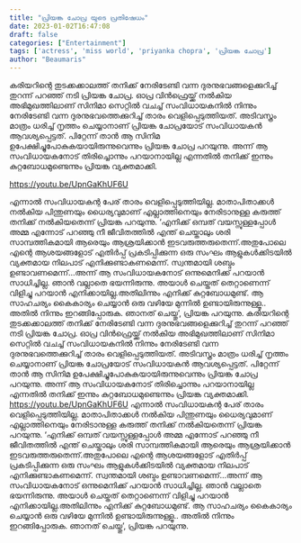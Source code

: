 ```yaml
---
title: "പ്രിയങ്ക ചോപ്ര യുടെ പ്രതിഷേധം"
date: 2023-01-02T16:47:08
draft: false
categories: ["Entertainment"]
tags: ['actress', 'miss world', 'priyanka chopra', 'പ്രിയങ്ക ചോപ്ര']
author: "Beaumaris"
---
```


കരിയറിന്റെ തുടക്കക്കാലത്ത് തനിക്ക് നേരിടേണ്ടി വന്ന ദുരനുഭവങ്ങളെക്കുറിച്ച് തുറന്ന് പറഞ്ഞ് നടി പ്രിയങ്ക ചോപ്ര. ഓപ്ര വിന്‍ഫ്രെയ്ക്ക് നല്‍കിയ അഭിമുഖത്തിലാണ് സിനിമാ സെറ്റില്‍ വചച്ച് സംവിധായകനില്‍ നിന്നും നേരിടേണ്ടി വന്ന ദുരനുഭവത്തെക്കുറിച്ച് താരം വെളിപ്പെടുത്തിയത്. അടിവസ്ത്രം മാത്രം ധരിച്ച് നൃത്തം ചെയ്യാനാണ് പ്രിയങ്ക ചോപ്രയോട് സംവിധായകന്‍ ആവശ്യപ്പെട്ടത്. പിറ്റേന്ന് താന്‍ ആ സിനിമ ഉപേക്ഷിച്ചുപോകുകയായിരുന്നുവെന്നും പ്രിയങ്ക ചോപ്ര പറയുന്നു. അന്ന് ആ സംവിധായകനോട് തിരിച്ചൊന്നും പറയാനായില്ല എന്നതില്‍ തനിക്ക് ഇന്നും കുറ്റബോധമുണ്ടെന്നും പ്രിയങ്ക വ്യക്തമാക്കി.

https://youtu.be/UpnGaKhUF6U

എന്നാല്‍ സംവിധായകന്റ പേര് താരം വെളിപ്പെടുത്തിയില്ല. മാതാപിതാക്കള്‍ നല്‍കിയ പിന്തുണയും ധൈര്യവുമാണ് എല്ലാത്തിനെയും നേരിടാനുള്ള കരുത്ത് തനിക്ക് നല്‍കിയതെന്ന് പ്രിയങ്ക പറയുന്നു. ‘എനിക്ക് ഒമ്പത് വയസ്സുള്ളപ്പോള്‍ അമ്മ എന്നോട് പറഞ്ഞു നീ ജീവിതത്തില്‍ എന്ത് ചെയ്താലും ശരി സാമ്പത്തികമായി ആരെയും ആശ്രയിക്കാന്‍ ഇടവരുത്തരുതെന്ന്.അതുപോലെ എന്റെ ആശയങ്ങളോട് എതിര്‍പ്പ് പ്രകടിപ്പിക്കുന്ന ഒരു സംഘം ആളുകള്‍ക്കിടയില്‍ വ്യക്തമായ നിലപാട് എനിക്കുണ്ടാകണമെന്ന്. സ്വന്തമായി ശബ്ദം ഉണ്ടാവണമെന്ന്…അന്ന് ആ സംവിധായകനോട് ഒന്നുമെനിക്ക് പറയാന്‍ സാധിച്ചില്ല. ഞാന്‍ വല്ലാതെ ഭയന്നിരുന്നു. അയാള്‍ ചെയ്തത് തെറ്റാണെന്ന് വിളിച്ചു പറയാന്‍ എനിക്കായില്ല.അതിലിന്നും എനിക്ക് കുറ്റബോധമുണ്ട്. ആ സാഹചര്യം കൈകാര്യം ചെയ്യാന്‍ ഒരു വഴിയേ മുന്നില്‍ ഉണ്ടായിരുന്നുള്ളൂ.. അതില്‍ നിന്നും ഇറങ്ങിപ്പോരുക. ഞാനത് ചെയ്തു’, പ്രിയങ്ക പറയുന്നു.
കരിയറിന്റെ തുടക്കക്കാലത്ത് തനിക്ക് നേരിടേണ്ടി വന്ന ദുരനുഭവങ്ങളെക്കുറിച്ച് തുറന്ന് പറഞ്ഞ് നടി പ്രിയങ്ക ചോപ്ര. ഓപ്ര വിന്‍ഫ്രെയ്ക്ക് നല്‍കിയ അഭിമുഖത്തിലാണ് സിനിമാ സെറ്റില്‍ വചച്ച് സംവിധായകനില്‍ നിന്നും നേരിടേണ്ടി വന്ന ദുരനുഭവത്തെക്കുറിച്ച് താരം വെളിപ്പെടുത്തിയത്. അടിവസ്ത്രം മാത്രം ധരിച്ച് നൃത്തം ചെയ്യാനാണ് പ്രിയങ്ക ചോപ്രയോട് സംവിധായകന്‍ ആവശ്യപ്പെട്ടത്. പിറ്റേന്ന് താന്‍ ആ സിനിമ ഉപേക്ഷിച്ചുപോകുകയായിരുന്നുവെന്നും പ്രിയങ്ക ചോപ്ര പറയുന്നു. അന്ന് ആ സംവിധായകനോട് തിരിച്ചൊന്നും പറയാനായില്ല എന്നതില്‍ തനിക്ക് ഇന്നും കുറ്റബോധമുണ്ടെന്നും പ്രിയങ്ക വ്യക്തമാക്കി. https://youtu.be/UpnGaKhUF6U എന്നാല്‍ സംവിധായകന്റ പേര് താരം വെളിപ്പെടുത്തിയില്ല. മാതാപിതാക്കള്‍ നല്‍കിയ പിന്തുണയും ധൈര്യവുമാണ് എല്ലാത്തിനെയും നേരിടാനുള്ള കരുത്ത് തനിക്ക് നല്‍കിയതെന്ന് പ്രിയങ്ക പറയുന്നു. ‘എനിക്ക് ഒമ്പത് വയസ്സുള്ളപ്പോള്‍ അമ്മ എന്നോട് പറഞ്ഞു നീ ജീവിതത്തില്‍ എന്ത് ചെയ്താലും ശരി സാമ്പത്തികമായി ആരെയും ആശ്രയിക്കാന്‍ ഇടവരുത്തരുതെന്ന്.അതുപോലെ എന്റെ ആശയങ്ങളോട് എതിര്‍പ്പ് പ്രകടിപ്പിക്കുന്ന ഒരു സംഘം ആളുകള്‍ക്കിടയില്‍ വ്യക്തമായ നിലപാട് എനിക്കുണ്ടാകണമെന്ന്. സ്വന്തമായി ശബ്ദം ഉണ്ടാവണമെന്ന്…അന്ന് ആ സംവിധായകനോട് ഒന്നുമെനിക്ക് പറയാന്‍ സാധിച്ചില്ല. ഞാന്‍ വല്ലാതെ ഭയന്നിരുന്നു. അയാള്‍ ചെയ്തത് തെറ്റാണെന്ന് വിളിച്ചു പറയാന്‍ എനിക്കായില്ല.അതിലിന്നും എനിക്ക് കുറ്റബോധമുണ്ട്. ആ സാഹചര്യം കൈകാര്യം ചെയ്യാന്‍ ഒരു വഴിയേ മുന്നില്‍ ഉണ്ടായിരുന്നുള്ളൂ.. അതില്‍ നിന്നും ഇറങ്ങിപ്പോരുക. ഞാനത് ചെയ്തു’, പ്രിയങ്ക പറയുന്നു.
